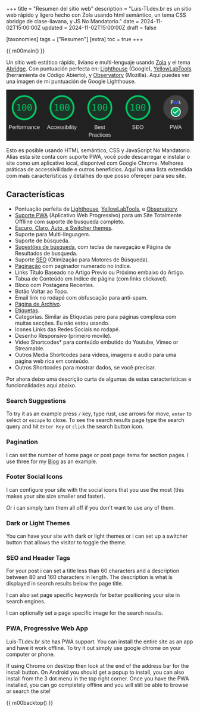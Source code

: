 +++
title = "Resumen del sitio web"
description = "Luis-TI.dev.br es un sitio web rápido y ligero hecho con Zola usando html semántico, un tema CSS abridge de clase-liavana, y JS No Mandatorio."
date = 2024-11-02T15:00:00Z
updated = 2024-11-02T15:00:00Z
draft = false

[taxonomies]
tags = ["Resumen"]
[extra]
toc = true
+++

{{ m00main() }}

Un sitio web estático rápido, liviano e multi-lenguaje usando [Zola](https://getzola.org) y el tema [Abridge](https://github.com/Jieiku/abridge). Con puntuación perfecta en: [Lighthouse](https://pagespeed.web.dev/report?url=luis-ti.dev.br) (Google), [YellowLabTools](https://yellowlab.tools/) (herramienta de Código Abierto), y [Observatory](https://developer.mozilla.org/en-US/observatory/analyze?host=luis-ti.dev.br) (Mozilla). Aquí puedes ver una imagen de mi puntuación de Google Lighthouse.
<!-- more -->

![lighthouse](lighthouse.png)

Esto es posible usando HTML semántico, CSS y JavaScript No Mandatorio. Alias esta site conta com suporte PWA, você pode descarregar e instalar o site como um aplicativo local, disponível com Google Chrome. Melhores práticas de accessivilidade e outros beneficios. Aquí há uma lista extendida com mais características y detalhes do que posso ofereçer para seu site.

## Características

- Pontuação perfeita de [Lighthouse](https://pagespeed.web.dev/report?url=luis-ti.dev.br), [YellowLabTools](https://yellowlab.tools/), e [Observatory](https://developer.mozilla.org/en-US/observatory/analyze?host=luis-ti.dev.br).
- [Suporte PWA](#pwa-progressive-web-app) (Aplicativo Web Progressivo) para um Site Totalmente Offlline com suporte de busqueda completo.
- [Escuro, Claro, Auto, e Switcher themes](#dark-or-light-themes).
- Suporte para Multi-linguagem.
- Suporte de búsqueda.
- [Sugestões de búsqueda](#search-suggestions), com teclas de navegação e Página de Resultados de busqueda.
- Suporte [SEO](#seo-and-header-tags) (Otimização para Motores de Búsqueda).
- [Paginação](#pagination) com paginador numerado no índice.
- Links Título Baseado no Artigo Previo ou Próximo embaixo do Artigo.
- Tabua de Conteúdo em Indice de página (com links  clickavel).
- Bloco com Postagens Recentes.
- Botão Voltar ao Topo.
- Email link no rodapé com obfuscação para anti-spam.
- [Página de Archivo](https://luis-ti.dev.br/archivo/).
- [Etiquetas](https://luis-ti.dev.br/tags/).
- Categorias. Similar às Etiquetas pero para páginas complexa com muitas secções. Eu não estou usando.
- Icones Links das Redes Sociais no rodapé.
- Desenho Responsivo (primeiro movile).
- Video Shortcodes* para conteúdo embutido do Youtube, Vimeo or Streamable.
- Outros Media Shortcodes para videos, imagens e audio para uma página web rica em conteúdo.
- Outros Shortcodes para mostrar dados, se você precisar.

Por ahora deixo uma descrição curta de algumas de estas características e funcionalidades aqui abaixo.

### Search Suggestions

To try it as an example press `/` key, type rust, use arrows for move, `enter` to select or `escape` to close. To see the search results page type the search query and hit `Enter Key` or `click` the search button icon.


### Pagination

I can set the number of home page or post page items for section pages. I use three for my [Blog](https://luis-ti.dev.br/blog/) as an example.

### Footer Social Icons

I can configure your site with the social icons that you use the most (this makes your site size smaller and faster).

Or i can simply turn them all off if you don't want to use any of them.

### Dark or Light Themes

You can have your site with dark or light themes or i can set up a switcher button that allows the visitor to toggle the theme.

### SEO and Header Tags

For your post i can set a title less than 60 characters and a description between 80 and 160 characters in length. The description is what is displayed in search results below the page title.

I can also set page specific keywords for better positioning your site in search engines.

I can optionally set a page specific image for the search results.

### PWA, Progressive Web App

Luis-TI.dev.br site has PWA support. You can install the entire site as an app and have it work offline. To try it out simply use google chrome on your computer or phone.

If using Chrome on desktop then look at the end of the address bar for the install button. On Android you should get a popup to install, you can also install from the 3 dot menu in the top right corner. Once you have the PWA installed, you can go completely offline and you will still be able to browse or search the site!

{{ m00backtop() }}


